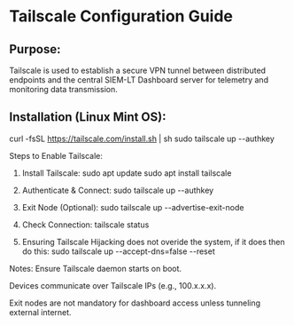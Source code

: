 # Tailscale Configuration Guide

## Purpose:
Tailscale is used to establish a secure VPN tunnel between distributed endpoints and the central SIEM-LT Dashboard server for telemetry and monitoring data transmission.

## Installation (Linux Mint OS):

curl -fsSL https://tailscale.com/install.sh | sh
sudo tailscale up --authkey <YOUR-AUTH-KEY>

Steps to Enable Tailscale:

1. Install Tailscale:
sudo apt update
sudo apt install tailscale

2. Authenticate & Connect:
sudo tailscale up --authkey <YOUR-AUTH-KEY>

3. Exit Node (Optional):
sudo tailscale up --advertise-exit-node

4. Check Connection:
tailscale status

5. Ensuring Tailscale Hijacking does not overide the system, if it does then do this:
sudo tailscale up --accept-dns=false --reset 

Notes:
Ensure Tailscale daemon starts on boot.

Devices communicate over Tailscale IPs (e.g., 100.x.x.x).

Exit nodes are not mandatory for dashboard access unless tunneling external internet.


